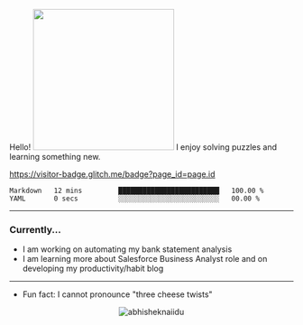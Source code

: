 Hello! <img src="https://i.pinimg.com/originals/8b/ea/c8/8beac8cff0565cbd771d3aae90f82a7f.gif" width="250px">
I enjoy solving puzzles and learning something new. 

https://visitor-badge.glitch.me/badge?page_id=page.id

<!--START_SECTION:waka-->

```text
Markdown   12 mins         █████████████████████████   100.00 %
YAML       0 secs          ░░░░░░░░░░░░░░░░░░░░░░░░░   00.00 %
```

<!--END_SECTION:waka-->

---

### Currently...

- I am  working on automating my bank statement analysis
- I am learning more about Salesforce Business Analyst role and on developing my productivity/habit blog

---

- Fun fact: I cannot pronounce "three cheese twists"


<p align="center"> <img src="https://github-readme-stats.vercel.app/api?username=jolynt24&show_icons=true&theme=gotham" alt="abhisheknaiidu" />

